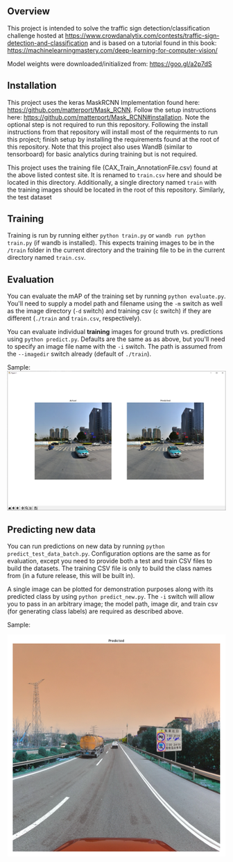 ## Overview

This project is intended to solve the traffic sign detection/classification challenge hosted at https://www.crowdanalytix.com/contests/traffic-sign-detection-and-classification and is based on a tutorial found in this book: https://machinelearningmastery.com/deep-learning-for-computer-vision/

Model weights were downloaded/initialized from: https://goo.gl/a2p7dS

## Installation

This project uses the keras MaskRCNN Implementation found here: https://github.com/matterport/Mask_RCNN. Follow the setup instructions here: https://github.com/matterport/Mask_RCNN#installation. Note the optional step is not required to run this repository. Following the install instructions from that repository will install most of the requirments to run this project; finish setup by installing the requirements found at the root of this repository.
Note that this project also uses WandB (similar to tensorboard) for basic analytics during training but is not required.

This project uses the training file (CAX_Train_AnnotationFile.csv) found at the above listed contest site. It is renamed to `train.csv` here and should be located in this directory. Additionally, a single directory named `train` with the training images should be located in the root of this repository. Similarly, the test dataset

## Training

Training is run by running either `python train.py` or `wandb run python train.py` (if wandb is installed). This expects training images to be in the `/train` folder in the current directory and the training file to be in the current directory named `train.csv`.

## Evaluation

You can evaluate the mAP of the training set by running `python evaluate.py`. You'll need to supply a model path and filename using the `-m` switch as well as the image directory (`-d` switch) and training csv (`c` switch) if they are different (`./train` and `train.csv`, respectively).

You can evaluate individual **training** images for ground truth vs. predictions using `python predict.py`. Defaults are the same as as above, but you'll need to specify an image file name with the `-i` switch. The path is assumed from the `--imagedir` switch already (default of `./train`).

Sample:
![](./assets/predict_sample.png)

## Predicting new data

You can run predictions on new data by running `python predict_test_data_batch.py`. Configuration options are the same as for evaluation, except you need to provide both a test and train CSV files to build the datasets. The training CSV file is only to build the class names from (in a future release, this will be built in).

A single image can be plotted for demonstration purposes along with its predicted class by using `python predict_new.py`. The `-i` switch will allow you to pass in an arbitrary image; the model path, image dir, and train csv (for generating class labels) are required as described above.

Sample:

![](./assets/predict_sample_test.png)
